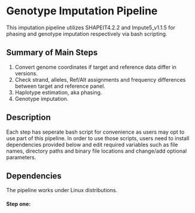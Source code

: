 # Genotype Imputation Pipeline
This imputation pipeline utilizes SHAPEIT4.2.2 and Impute5_v1.1.5 for phasing and genotype imputation respectively via bash scripting.

## Summary of Main Steps
1. Convert genome coordinates if target and reference data differ in versions.
2. Check strand, alleles, Ref/Alt assignments and frequency differences between target and reference panel.
3. Haplotype estimation, aka phasing.
4. Genotype imputation.

## Description
Each step has seperate bash script for convenience as users may opt to use part of this pipeline. In order to use those scripts, users need to install dependencies provided below and edit required variables such as file names, directory paths and binary file locations and change/add optional parameters.

## Dependencies
The pipeline works under Linux distributions.
#### Step one: 
